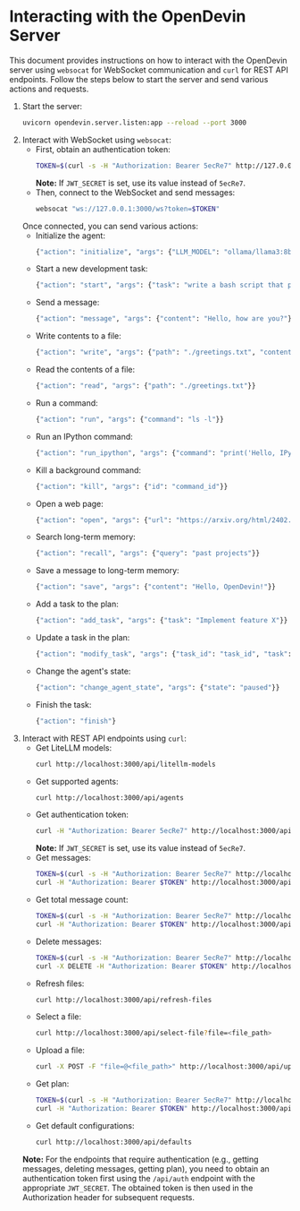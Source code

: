 # Interacting with the OpenDevin Server

This document provides instructions on how to interact with the OpenDevin server using `websocat` for WebSocket communication and `curl` for REST API endpoints. Follow the steps below to start the server and send various actions and requests.

1. Start the server:
    ```sh
    uvicorn opendevin.server.listen:app --reload --port 3000
    ```
2.  Interact with WebSocket using `websocat`:
    - First, obtain an authentication token:
        ```sh
        TOKEN=$(curl -s -H "Authorization: Bearer 5ecRe7" http://127.0.0.1:3000/api/auth | jq -r '.token')
        ```
        **Note:** If `JWT_SECRET` is set, use its value instead of `5ecRe7`.
    - Then, connect to the WebSocket and send messages:
        ```sh
        websocat "ws://127.0.0.1:3000/ws?token=$TOKEN"
        ```
    Once connected, you can send various actions:
    - Initialize the agent:
        ```sh
        {"action": "initialize", "args": {"LLM_MODEL": "ollama/llama3:8b-instruct-q8_0", "AGENT": "CodeActAgent", "LANGUAGE": "en", "LLM_API_KEY": "ollama"}}
        ```
    - Start a new development task:
        ```sh
        {"action": "start", "args": {"task": "write a bash script that prints hello"}}
        ```
    - Send a message:
        ```sh
        {"action": "message", "args": {"content": "Hello, how are you?"}}
        ```
    - Write contents to a file:
        ```sh
        {"action": "write", "args": {"path": "./greetings.txt", "content": "Hello, OpenDevin?"}}
        ```
    - Read the contents of a file:
        ```sh
        {"action": "read", "args": {"path": "./greetings.txt"}}
        ```
    - Run a command:
        ```sh
        {"action": "run", "args": {"command": "ls -l"}}
        ```
    - Run an IPython command:
        ```sh
        {"action": "run_ipython", "args": {"command": "print('Hello, IPython!')"}}
        ```
    - Kill a background command:
        ```sh
        {"action": "kill", "args": {"id": "command_id"}}
        ```
    - Open a web page:
        ```sh
        {"action": "open", "args": {"url": "https://arxiv.org/html/2402.01030v2"}}
        ```
    - Search long-term memory:
        ```sh
        {"action": "recall", "args": {"query": "past projects"}}
        ```
    - Save a message to long-term memory:
        ```sh
        {"action": "save", "args": {"content": "Hello, OpenDevin!"}}
        ```
    - Add a task to the plan:
        ```sh
        {"action": "add_task", "args": {"task": "Implement feature X"}}
        ```
    - Update a task in the plan:
        ```sh
        {"action": "modify_task", "args": {"task_id": "task_id", "task": "Updated task description"}}
        ```
    - Change the agent's state:
        ```sh
        {"action": "change_agent_state", "args": {"state": "paused"}}
        ```
    - Finish the task:
        ```sh
        {"action": "finish"}
        ```
3. Interact with REST API endpoints using `curl`:
    - Get LiteLLM models:
        ```sh
        curl http://localhost:3000/api/litellm-models
        ```
    - Get supported agents:
        ```sh
        curl http://localhost:3000/api/agents
        ```
    - Get authentication token:
        ```sh
        curl -H "Authorization: Bearer 5ecRe7" http://localhost:3000/api/auth
        ```
        **Note:** If `JWT_SECRET` is set, use its value instead of `5ecRe7`.
    - Get messages:
        ```sh
        TOKEN=$(curl -s -H "Authorization: Bearer 5ecRe7" http://localhost:3000/api/auth | jq -r '.token')
        curl -H "Authorization: Bearer $TOKEN" http://localhost:3000/api/messages
        ```
    - Get total message count:
        ```sh
        TOKEN=$(curl -s -H "Authorization: Bearer 5ecRe7" http://localhost:3000/api/auth | jq -r '.token')
        curl -H "Authorization: Bearer $TOKEN" http://localhost:3000/api/messages/total
        ```
    - Delete messages:
        ```sh
        TOKEN=$(curl -s -H "Authorization: Bearer 5ecRe7" http://localhost:3000/api/auth | jq -r '.token')
        curl -X DELETE -H "Authorization: Bearer $TOKEN" http://localhost:3000/api/messages
        ```
    - Refresh files:
        ```sh
        curl http://localhost:3000/api/refresh-files
        ```
    - Select a file:
        ```sh
        curl http://localhost:3000/api/select-file?file=<file_path>
        ```
    - Upload a file:
        ```sh
        curl -X POST -F "file=@<file_path>" http://localhost:3000/api/upload-file
        ```
    - Get plan:
        ```sh
        TOKEN=$(curl -s -H "Authorization: Bearer 5ecRe7" http://localhost:3000/api/auth | jq -r '.token')
        curl -H "Authorization: Bearer $TOKEN" http://localhost:3000/api/plan
        ```
    - Get default configurations:
        ```sh
        curl http://localhost:3000/api/defaults
        ```
    **Note:** For the endpoints that require authentication (e.g., getting messages, deleting messages, getting plan), you need to obtain an authentication token first using the `/api/auth` endpoint with the appropriate `JWT_SECRET`. The obtained token is then used in the Authorization header for subsequent requests.
